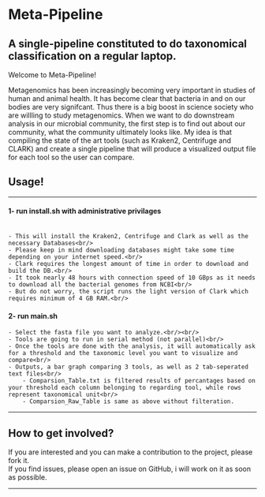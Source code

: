 # Meta-Pipeline
## A single-pipeline constituted to do taxonomical classification on a regular laptop.

Welcome to Meta-Pipeline!

Metagenomics has been increasingly becoming very important in studies of human and animal health. It has become clear that bacteria in and on our bodies are very signifcant. Thus there is a big boost in science society who are willling to study metagenomics. When we want to do downstream analysis in our microbial community, the first step is to find out about our community, what the community ultimately looks like. My idea is that compiling the state of the art tools (such as Kraken2, Centrifuge and CLARK) and create a single pipeline that will produce a visualized output file for each tool so the user can compare.

## Usage!
*************************
#### 1- run install.sh with administrative privilages<br/><br/>
    - This will install the Kraken2, Centrifuge and Clark as well as the necessary Databases<br/>
    - Please keep in mind downloading databases might take some time depending on your internet speed.<br/>
    - Clark requires the longest amount of time in order to download and build the DB.<br/>
    - It took nearly 48 hours with connection speed of 10 GBps as it needs to download all the bacterial genomes from NCBI<br/>
    - But do not worry, the script runs the light version of Clark which requires minimum of 4 GB RAM.<br/>

#### 2- run main.sh
    - Select the fasta file you want to analyze.<br/><br/>
    - Tools are going to run in serial method (not parallel)<br/>
    - Once the tools are done with the analysis, it will automatically ask for a threshold and the taxonomic level you want to visualize and compare<br/>
    - Outputs, a bar graph comparing 3 tools, as well as 2 tab-seperated text files<br/>
        - Comparsion_Table.txt is filtered results of percantages based on your threshold each column belonging to regarding tool, while rows represent taxonomical unit<br/>
        - Comparsion_Raw_Table is same as above without filteration.

************************

## How to get involved?

If you are interested and you can make a contribution to the project, please fork it.<br/>
If you find issues, please open an issue on GitHub, i will work on it as soon as possible.

***********************
